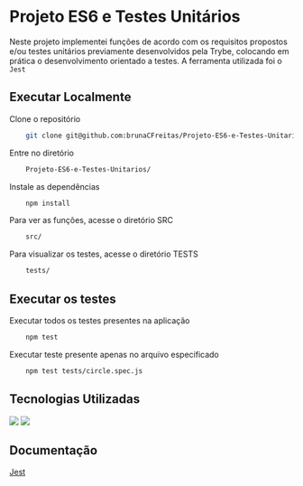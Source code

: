 # Projeto ES6 e Testes Unitários

Neste projeto implementei funções de acordo com os requisitos propostos e/ou testes unitários previamente desenvolvidos pela Trybe, colocando em prática o desenvolvimento orientado a testes. A ferramenta utilizada foi o `Jest`


## Executar Localmente

Clone o repositório

```bash
    git clone git@github.com:brunaCFreitas/Projeto-ES6-e-Testes-Unitarios.git
```
Entre no diretório

```bash
    Projeto-ES6-e-Testes-Unitarios/
```

Instale as dependências

```bash
    npm install
```

Para ver as funções, acesse o diretório SRC

```bash
    src/
```

Para visualizar os testes, acesse o diretório TESTS

```bash
    tests/
```

## Executar os testes

Executar todos os testes presentes na aplicação

```bash
    npm test
```

Executar teste presente apenas no arquivo especificado

```bash
    npm test tests/circle.spec.js
```

## Tecnologias Utilizadas

  <img src="https://img.shields.io/badge/JavaScript-F7DF1E?style=for-the-badge&logo=javascript&logoColor=black">
  <img src="https://img.shields.io/badge/Jest-323330?style=for-the-badge&logo=Jest&logoColor=white">

## Documentação

[Jest](https://jestjs.io/pt-BR/docs/getting-started)
